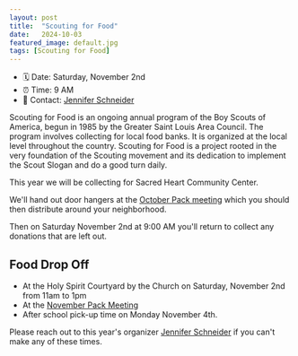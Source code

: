 ```yaml
---
layout: post
title:  "Scouting for Food"
date:   2024-10-03
featured_image: default.jpg
tags: [Scouting for Food]
---
```


* 🗓️ Date: Saturday, November 2nd
* ⏰ Time: 9 AM
* 📇 Contact: [Jennifer Schneider](jennsj15@gmail.com)

Scouting for Food is an ongoing annual program of the Boy Scouts of America, begun in 1985 by the Greater Saint Louis Area Council. The program involves collecting for local food banks. It is organized at the local level throughout the country. Scouting for Food is a project rooted in the very foundation of the Scouting movement and its dedication to implement the Scout Slogan and do a good turn daily.

This year we will be collecting for Sacred Heart Community Center.

We'll hand out door hangers at the [October Pack meeting](/2024/10/01/october-pack-meeting/) which you should then distribute around your neighborhood.

Then on Saturday November 2nd at 9:00 AM you'll return to collect any donations that are left out.

## Food Drop Off

* At the Holy Spirit Courtyard by the Church on Saturday, November 2nd from 11am to 1pm
* At the [November Pack Meeting](/2024/11/01/november-pack-meeting/)
* After school pick-up time on Monday November 4th.

Please reach out to this year's organizer [Jennifer Schneider](jennsj15@gmail.com) if you can't make any of these times.
